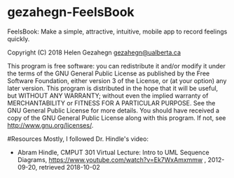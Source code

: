 # gezahegn-FeelsBook
FeelsBook: Make a simple, attractive, intuitive, mobile app to record feelings quickly.

Copyright (C) 2018 Helen Gezahegn gezahegn@ualberta.ca

This program is free software: you can redistribute it and/or modify
it under the terms of the GNU General Public License as published by
the Free Software Foundation, either version 3 of the License, or
(at your option) any later version.
This program is distributed in the hope that it will be useful,
but WITHOUT ANY WARRANTY; without even the implied warranty of
MERCHANTABILITY or FITNESS FOR A PARTICULAR PURPOSE. See the
GNU General Public License for more details.
You should have received a copy of the GNU General Public License
along with this program. If not, see <http://www.gnu.org/licenses/>.

#Resources
Mostly, I followed Dr. Hindle's video: 
* Abram Hindle, CMPUT 301 Virtual Lecture: Intro to UML Sequence Diagrams, https://www.youtube.com/watch?v=Ek7WxAmxmmw , 2012-09-20, retrieved 2018-10-02
